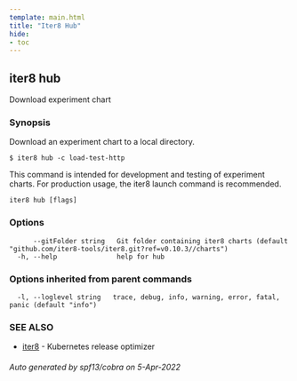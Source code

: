 ```yaml
---
template: main.html
title: "Iter8 Hub"
hide:
- toc
---
```

## iter8 hub

Download experiment chart

### Synopsis


Download an experiment chart to a local directory.

	$ iter8 hub -c load-test-http

This command is intended for development and testing of experiment charts. For production usage, the iter8 launch command is recommended.


```
iter8 hub [flags]
```

### Options

```
      --gitFolder string   Git folder containing iter8 charts (default "github.com/iter8-tools/iter8.git?ref=v0.10.3//charts")
  -h, --help               help for hub
```

### Options inherited from parent commands

```
  -l, --loglevel string   trace, debug, info, warning, error, fatal, panic (default "info")
```

### SEE ALSO

* [iter8](iter8.md)	 - Kubernetes release optimizer

###### Auto generated by spf13/cobra on 5-Apr-2022
